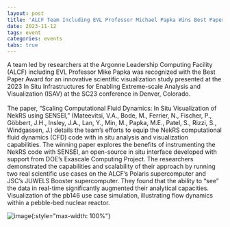 ```yaml
---
layout: post
title: 'ALCF Team Including EVL Professor Michael Papka Wins Best Paper at SC23 ISAV 2023 Workshop'
date: 2023-11-12
tags: event
categories: events
tabs: true
---
```


A team led by researchers at the Argonne Leadership Computing Facility (ALCF) including EVL Professor Mike Papka was recognized with the Best Paper Award for an innovative scientific visualization study presented at the 2023 In Situ Infrastructures for Enabling Extreme-scale Analysis and Visualization (ISAV) at the SC23 conference in Denver, Colorado.<br><br>
The paper, &ldquo;Scaling Computational Fluid Dynamics: In Situ Visualization of NekRS using SENSEI,&rdquo; (Mateevitsi, V.A., Bode, M., Ferrier, N., Fischer, P., Göbbert, J.H., Insley, J.A., Lan, Y., Min, M., Papka, M.E., Patel, S., Rizzi, S., Windgassen, J.) details the team&rsquo;s efforts to equip the NekRS computational fluid dynamics (CFD) code with in situ analysis and visualization capabilities.  The winning paper explores the benefits of instrumenting the NekRS code with SENSEI, an open-source in situ interface developed with support from DOE&rsquo;s Exascale Computing Project.  The researchers demonstrated the capabilities and scalability of their approach by running two real scientific use cases on the ALCF&rsquo;s Polaris supercomputer and JSC&rsquo;s JUWELS Booster supercomputer. They found that the ability to &ldquo;see&rdquo; the data in real-time significantly augmented their analytical capacities.
Visualization of the pb146 use case simulation, illustrating flow dynamics within a pebble-bed nuclear reactor.

![image](https://www.evl.uic.edu/output/originals/bestpaper_isav23.png-srcw.jpg){:style="max-width: 100%"}

